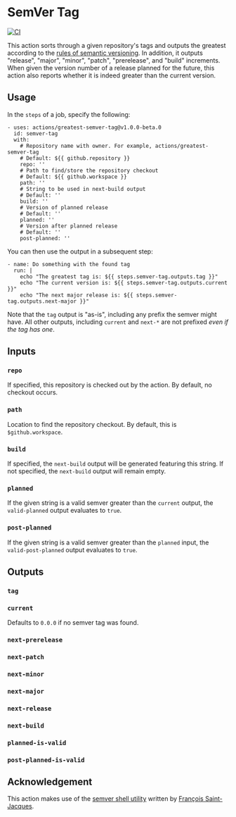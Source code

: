 # SemVer Tag

[![CI](https://github.com/lhstrh/greatest-semver-tag/actions/workflows/ci.yml/badge.svg)](https://github.com/lhstrh/greatest-semver-tag/actions/workflows/ci.yml)

This action sorts through a given repository's tags and outputs the greatest according to the [rules of semantic versioning](https://semver.org/). In addition, it outputs "release", "major", "minor", "patch", "prerelease", and "build" increments. When given the version number of a release planned for the future, this action also reports whether it is indeed greater than the current version.

## Usage
In the `steps` of a job, specify the following:
```
- uses: actions/greatest-semver-tag@v1.0.0-beta.0
  id: semver-tag
  with:
    # Repository name with owner. For example, actions/greatest-semver-tag
    # Default: ${{ github.repository }}
    repo: ''
    # Path to find/store the repository checkout
    # Default: ${{ github.workspace }}
    path: ''
    # String to be used in next-build output
    # Default: ''
    build: ''
    # Version of planned release
    # Default: ''
    planned: ''
    # Version after planned release
    # Default: ''
    post-planned: ''
```
You can then use the output in a subsequent step:
```
- name: Do something with the found tag
  run: |
    echo "The greatest tag is: ${{ steps.semver-tag.outputs.tag }}"
    echo "The current version is: ${{ steps.semver-tag.outputs.current }}"
    echo "The next major release is: ${{ steps.semver-tag.outputs.next-major }}"
```
Note that the `tag` output is "as-is", including any prefix the semver might have. All other outputs, including `current` and `next-*` are not prefixed _even if the tag has one_.

## Inputs

### `repo`
If specified, this repository is checked out by the action. By default, no checkout occurs.

### `path`
Location to find the repository checkout. By default, this is `$github.workspace`.

### `build`
If specified, the `next-build` output will be generated featuring this string. If not specified, the `next-build` output will remain empty.

### `planned`
If the given string is a valid semver greater than the `current` output, the `valid-planned` output evaluates to `true`.

### `post-planned`
If the given string is a valid semver greater than the `planned` input, the `valid-post-planned` output evaluates to `true`.

## Outputs
### `tag`
### `current`
Defaults to `0.0.0` if no semver tag was found. 
### `next-prerelease`
### `next-patch`
### `next-minor`
### `next-major`
### `next-release`
### `next-build`
### `planned-is-valid`
### `post-planned-is-valid`


## Acknowledgement

This action makes use of the [semver shell utility](https://github.com/fsaintjacques/semver-tool) written by [François Saint-Jacques](https://github.com/fsaintjacques).
